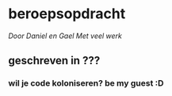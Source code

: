 # **beroepsopdracht**
*Door Daniel en Gael*
*Met veel werk*
## geschreven in ???
### wil je code koloniseren? be my guest :D

